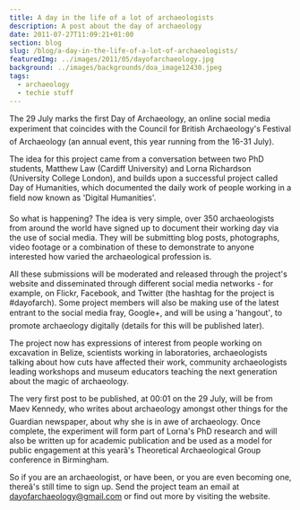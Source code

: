 ```yaml
---
title: A day in the life of a lot of archaeologists
description: A post about the day of archaeology
date: 2011-07-27T11:09:21+01:00
section: blog
slug: /blog/a-day-in-the-life-of-a-lot-of-archaeologists/
featuredImg: ../images/2011/05/dayofarchaeology.jpg
background: ../images/backgrounds/doa_image12430.jpeg
tags: 
  - archaeology
  - techie stuff
---
```

The 29 July marks the first Day of Archaeology, an online social media experiment that coincides with the Council for British Archaeology's Festival of Archaeology (an annual event, this year running from the 16-31 July).

The idea for this project came from a conversation between two PhD students, Matthew Law (Cardiff University) and Lorna Richardson (University College London), and builds upon a successful project called Day of Humanities, which documented the daily work of people working in a field now known as 'Digital Humanities'.

So what is happening? The idea is very simple, over 350 archaeologists from around the world have signed up to document their working day via the use of social media. They will be submitting blog posts, photographs, video footage or a combination of these to demonstrate to anyone interested how varied the archaeological profession is.

All these submissions will be moderated and released through the project's website and disseminated through different social media networks - for example, on Flickr, Facebook, and Twitter (the hashtag for the project is #dayofarch). Some project members will also be making use of the latest entrant to the social media fray, Google+, and will be using a 'hangout', to promote archaeology digitally (details for this will be published later).

The project now has expressions of interest from people working on excavation in Belize, scientists working in laboratories, archaeologists talking about how cuts have affected their work, community archaeologists leading workshops and museum educators teaching the next generation about the magic of archaeology.

The very first post to be published, at 00:01 on the 29 July, will be from Maev Kennedy, who writes about archaeology amongst other things for the Guardian newspaper, about why she is in awe of archaeology. Once complete, the experiment will form part of Lorna's PhD research and will also be written up for academic publication and be used as a model for public engagement at this yearâ's Theoretical Archaeological Group conference in Birmingham.

So if you are an archaeologist, or have been, or you are even becoming one, thereâ's still time to sign up. Send the project team an email at <dayofarchaeology@gmail.com> or find out more by visiting the website.
